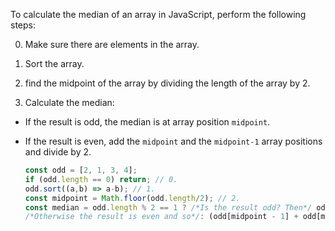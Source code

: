 To calculate the median of an array in JavaScript, perform the following steps:

0. Make sure there are elements in the array.

1. Sort the array.

2. find the midpoint of the array by dividing the length of the array by 2.

3. Calculate the median:

- If the result is odd, the median is at array position `midpoint`.

- If the result is even, add the `midpoint` and the `midpoint-1` array positions and divide by 2.

  ```javascript
  const odd = [2, 1, 3, 4];
  if (odd.length == 0) return; // 0.
  odd.sort((a,b) => a-b); // 1.
  const midpoint = Math.floor(odd.length/2); // 2.
  const median = odd.length % 2 == 1 ? /*Is the result odd? Then*/ odd[midpoint] 
  /*Otherwise the result is even and so*/: (odd[midpoint - 1] + odd[midpoint]) / 2; // 3.
  ```
